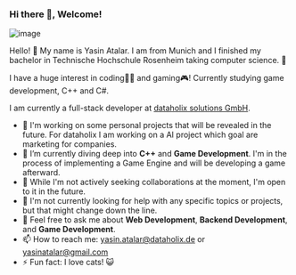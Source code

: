 ### Hi there 👋, Welcome!

![image](https://github.com/yasinatalar/yasinatalar/assets/129750433/26e30cae-e06f-40dc-a7e2-8d2fec5933d6)

Hello! 👋 My name is Yasin Atalar. I am from Munich and I finished my bachelor in Technische Hochschule Rosenheim taking computer science. 🏫

I have a huge interest in coding👨‍💻 and gaming🎮! Currently studying game development, C++ and C#.

I am currently a full-stack developer at [dataholix solutions GmbH](https://www.dataholix.de/).

- 🔭 I'm working on some personal projects that will be revealed in the future. For dataholix I am working on a AI project which goal are marketing for companies.
- 🌱 I’m currently diving deep into **C++** and **Game Development**. I'm in the process of implementing a Game Engine and will be developing a game afterward.
- 👯 While I'm not actively seeking collaborations at the moment, I'm open to it in the future.
- 🤔 I'm not currently looking for help with any specific topics or projects, but that might change down the line.
- 💬 Feel free to ask me about **Web Development**, **Backend Development**, and **Game Development**.
- 📫 How to reach me: [yasin.atalar@dataholix.de](mailto:yasin.atalar@dataholix.de) or [yasinatalar@gmail.com](mailto:yasinatalar@gmail.com)
- ⚡ Fun fact: I love cats! 😺
